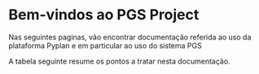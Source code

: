 # Bem-vindos ao PGS Project

Nas seguintes paginas, vão encontrar documentação referida ao uso da plataforma Pyplan e em particular ao uso do sistema PGS

A tabela seguinte resume os pontos a tratar nesta documentação.

```{tableofcontents}
```
